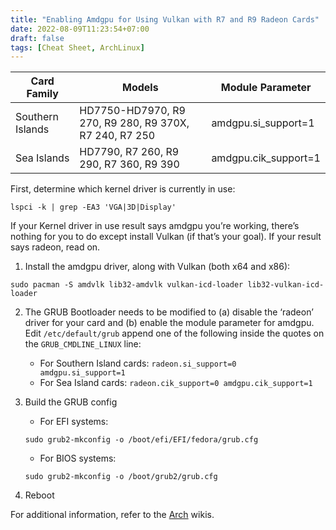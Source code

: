 ```yaml
---
title: "Enabling Amdgpu for Using Vulkan with R7 and R9 Radeon Cards"
date: 2022-08-09T11:23:54+07:00
draft: false
tags: [Cheat Sheet, ArchLinux]
---
```


| Card Family      | Models                                                 | Module Parameter     |
| ---------------- | ------------------------------------------------------ | -------------------- |
| Southern Islands | HD7750-HD7970, R9 270, R9 280, R9 370X, R7 240, R7 250 | amdgpu.si_support=1  |
| Sea Islands      | HD7790, R7 260, R9 290, R7 360, R9 390                 | amdgpu.cik_support=1 |

First, determine which kernel driver is currently in use:

```
lspci -k | grep -EA3 'VGA|3D|Display'
```

If your Kernel driver in use result says amdgpu you’re working, there’s nothing for you to do except install Vulkan (if that’s your goal). If your result says radeon, read on.

1. Install the amdgpu driver, along with Vulkan (both x64 and x86):

```
sudo pacman -S amdvlk lib32-amdvlk vulkan-icd-loader lib32-vulkan-icd-loader
```

2. The GRUB Bootloader needs to be modified to (a) disable the ‘radeon’ driver for your card and (b) enable the module parameter for amdgpu. Edit `/etc/default/grub` append one of the following inside the quotes on the `GRUB_CMDLINE_LINUX` line:

   - For Southern Island cards: `radeon.si_support=0 amdgpu.si_support=1`
   - For Sea Island cards: `radeon.cik_support=0 amdgpu.cik_support=1`

3. Build the GRUB config
   - For EFI systems:
   ```
   sudo grub2-mkconfig -o /boot/efi/EFI/fedora/grub.cfg
   ```
   - For BIOS systems:
   ```
   sudo grub2-mkconfig -o /boot/grub2/grub.cfg
   ```
4. Reboot

For additional information, refer to the [Arch](https://wiki.archlinux.org/title/AMDGPU) wikis.
